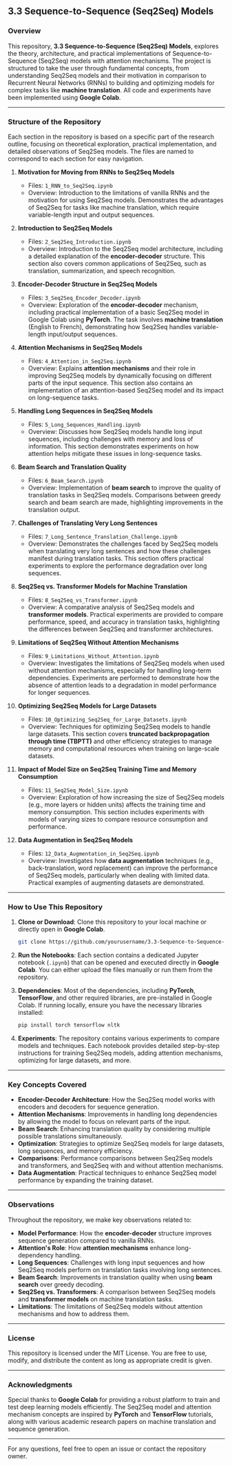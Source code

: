 ## 3.3 Sequence-to-Sequence (Seq2Seq) Models

### Overview

This repository, **3.3 Sequence-to-Sequence (Seq2Seq) Models**, explores the theory, architecture, and practical implementations of Sequence-to-Sequence (Seq2Seq) models with attention mechanisms. The project is structured to take the user through fundamental concepts, from understanding Seq2Seq models and their motivation in comparison to Recurrent Neural Networks (RNNs) to building and optimizing models for complex tasks like **machine translation**. All code and experiments have been implemented using **Google Colab**.

---

### Structure of the Repository

Each section in the repository is based on a specific part of the research outline, focusing on theoretical exploration, practical implementation, and detailed observations of Seq2Seq models. The files are named to correspond to each section for easy navigation.

1. **Motivation for Moving from RNNs to Seq2Seq Models**
   - Files: `1_RNN_to_Seq2Seq.ipynb`
   - Overview: Introduction to the limitations of vanilla RNNs and the motivation for using Seq2Seq models. Demonstrates the advantages of Seq2Seq for tasks like machine translation, which require variable-length input and output sequences.

2. **Introduction to Seq2Seq Models**
   - Files: `2_Seq2Seq_Introduction.ipynb`
   - Overview: Introduction to the Seq2Seq model architecture, including a detailed explanation of the **encoder-decoder** structure. This section also covers common applications of Seq2Seq, such as translation, summarization, and speech recognition.

3. **Encoder-Decoder Structure in Seq2Seq Models**
   - Files: `3_Seq2Seq_Encoder_Decoder.ipynb`
   - Overview: Exploration of the **encoder-decoder** mechanism, including practical implementation of a basic Seq2Seq model in Google Colab using **PyTorch**. The task involves **machine translation** (English to French), demonstrating how Seq2Seq handles variable-length input/output sequences.

4. **Attention Mechanisms in Seq2Seq Models**
   - Files: `4_Attention_in_Seq2Seq.ipynb`
   - Overview: Explains **attention mechanisms** and their role in improving Seq2Seq models by dynamically focusing on different parts of the input sequence. This section also contains an implementation of an attention-based Seq2Seq model and its impact on long-sequence tasks.

5. **Handling Long Sequences in Seq2Seq Models**
   - Files: `5_Long_Sequences_Handling.ipynb`
   - Overview: Discusses how Seq2Seq models handle long input sequences, including challenges with memory and loss of information. This section demonstrates experiments on how attention helps mitigate these issues in long-sequence tasks.

6. **Beam Search and Translation Quality**
   - Files: `6_Beam_Search.ipynb`
   - Overview: Implementation of **beam search** to improve the quality of translation tasks in Seq2Seq models. Comparisons between greedy search and beam search are made, highlighting improvements in the translation output.

7. **Challenges of Translating Very Long Sentences**
   - Files: `7_Long_Sentence_Translation_Challenge.ipynb`
   - Overview: Demonstrates the challenges faced by Seq2Seq models when translating very long sentences and how these challenges manifest during translation tasks. This section offers practical experiments to explore the performance degradation over long sequences.

8. **Seq2Seq vs. Transformer Models for Machine Translation**
   - Files: `8_Seq2Seq_vs_Transformer.ipynb`
   - Overview: A comparative analysis of Seq2Seq models and **transformer models**. Practical experiments are provided to compare performance, speed, and accuracy in translation tasks, highlighting the differences between Seq2Seq and transformer architectures.

9. **Limitations of Seq2Seq Without Attention Mechanisms**
   - Files: `9_Limitations_Without_Attention.ipynb`
   - Overview: Investigates the limitations of Seq2Seq models when used without attention mechanisms, especially for handling long-term dependencies. Experiments are performed to demonstrate how the absence of attention leads to a degradation in model performance for longer sequences.

10. **Optimizing Seq2Seq Models for Large Datasets**
    - Files: `10_Optimizing_Seq2Seq_for_Large_Datasets.ipynb`
    - Overview: Techniques for optimizing Seq2Seq models to handle large datasets. This section covers **truncated backpropagation through time (TBPTT)** and other efficiency strategies to manage memory and computational resources when training on large-scale datasets.

11. **Impact of Model Size on Seq2Seq Training Time and Memory Consumption**
    - Files: `11_Seq2Seq_Model_Size.ipynb`
    - Overview: Exploration of how increasing the size of Seq2Seq models (e.g., more layers or hidden units) affects the training time and memory consumption. This section includes experiments with models of varying sizes to compare resource consumption and performance.

12. **Data Augmentation in Seq2Seq Models**
    - Files: `12_Data_Augmentation_in_Seq2Seq.ipynb`
    - Overview: Investigates how **data augmentation** techniques (e.g., back-translation, word replacement) can improve the performance of Seq2Seq models, particularly when dealing with limited data. Practical examples of augmenting datasets are demonstrated.

---

### How to Use This Repository

1. **Clone or Download**: Clone this repository to your local machine or directly open in **Google Colab**.
   ```bash
   git clone https://github.com/yourusername/3.3-Sequence-to-Sequence-Seq2Seq-Models.git
   ```

2. **Run the Notebooks**: Each section contains a dedicated Jupyter notebook (`.ipynb`) that can be opened and executed directly in **Google Colab**. You can either upload the files manually or run them from the repository.

3. **Dependencies**: Most of the dependencies, including **PyTorch**, **TensorFlow**, and other required libraries, are pre-installed in Google Colab. If running locally, ensure you have the necessary libraries installed:
   ```bash
   pip install torch tensorflow nltk
   ```

4. **Experiments**: The repository contains various experiments to compare models and techniques. Each notebook provides detailed step-by-step instructions for training Seq2Seq models, adding attention mechanisms, optimizing for large datasets, and more.

---

### Key Concepts Covered

- **Encoder-Decoder Architecture**: How the Seq2Seq model works with encoders and decoders for sequence generation.
- **Attention Mechanisms**: Improvements in handling long dependencies by allowing the model to focus on relevant parts of the input.
- **Beam Search**: Enhancing translation quality by considering multiple possible translations simultaneously.
- **Optimization**: Strategies to optimize Seq2Seq models for large datasets, long sequences, and memory efficiency.
- **Comparisons**: Performance comparisons between Seq2Seq models and transformers, and Seq2Seq with and without attention mechanisms.
- **Data Augmentation**: Practical techniques to enhance Seq2Seq model performance by expanding the training dataset.

---

### Observations

Throughout the repository, we make key observations related to:

- **Model Performance**: How the **encoder-decoder** structure improves sequence generation compared to vanilla RNNs.
- **Attention's Role**: How **attention mechanisms** enhance long-dependency handling.
- **Long Sequences**: Challenges with long input sequences and how Seq2Seq models perform on translation tasks involving long sentences.
- **Beam Search**: Improvements in translation quality when using **beam search** over greedy decoding.
- **Seq2Seq vs. Transformers**: A comparison between Seq2Seq models and **transformer models** on machine translation tasks.
- **Limitations**: The limitations of Seq2Seq models without attention mechanisms and how to address them.

---

### License

This repository is licensed under the MIT License. You are free to use, modify, and distribute the content as long as appropriate credit is given.

---

### Acknowledgments

Special thanks to **Google Colab** for providing a robust platform to train and test deep learning models efficiently. The Seq2Seq model and attention mechanism concepts are inspired by **PyTorch** and **TensorFlow** tutorials, along with various academic research papers on machine translation and sequence generation.

---

For any questions, feel free to open an issue or contact the repository owner.